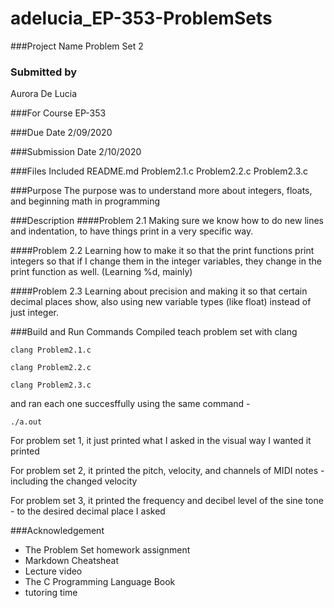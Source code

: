 # adelucia_EP-353-ProblemSets
 
###Project Name
Problem Set 2

### Submitted by
Aurora De Lucia

###For Course
EP-353

###Due Date
2/09/2020

###Submission Date
2/10/2020

###Files Included
README.md
Problem2.1.c
Problem2.2.c
Problem2.3.c

###Purpose
The purpose was to understand more about integers, floats, and beginning math in programming

###Description
####Problem 2.1
Making sure we know how to do new lines and indentation, to have things print in a very specific way.

####Problem 2.2
Learning how to make it so that the print functions print integers so that if I change them in the integer variables, they change in the print function as well. (Learning %d, mainly)

####Problem 2.3
Learning about precision and making it so that certain decimal places show, also using new variable types (like float) instead of just integer.

###Build and Run Commands
Compiled teach problem set with clang


```clang Problem2.1.c  ```

```clang Problem2.2.c  ```

```clang Problem2.3.c  ```


and ran each one succesffully using the same command -


``` ./a.out ```
 
For problem set 1, it just printed what I asked in the visual way I wanted it printed

For problem set 2, it printed the pitch, velocity, and channels of MIDI notes - including the changed velocity

For problem set 3, it printed the frequency and decibel level of the sine tone - to the desired decimal place I asked

###Acknowledgement
- The Problem Set homework assignment
- Markdown Cheatsheat
- Lecture video
- The C Programming Language Book
- tutoring time